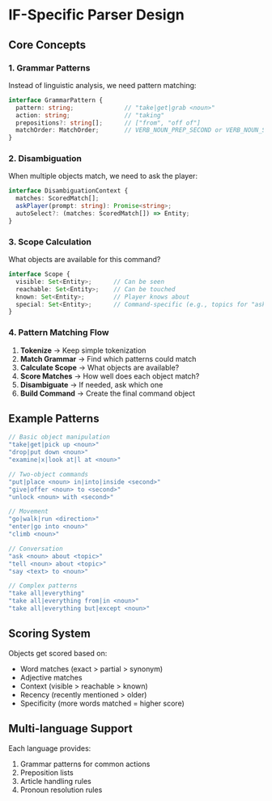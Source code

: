 # IF-Specific Parser Design

## Core Concepts

### 1. Grammar Patterns
Instead of linguistic analysis, we need pattern matching:

```typescript
interface GrammarPattern {
  pattern: string;              // "take|get|grab <noun>"
  action: string;               // "taking"
  prepositions?: string[];      // ["from", "off of"]
  matchOrder: MatchOrder;       // VERB_NOUN_PREP_SECOND or VERB_NOUN_SECOND
}
```

### 2. Disambiguation
When multiple objects match, we need to ask the player:

```typescript
interface DisambiguationContext {
  matches: ScoredMatch[];
  askPlayer(prompt: string): Promise<string>;
  autoSelect?: (matches: ScoredMatch[]) => Entity;
}
```

### 3. Scope Calculation
What objects are available for this command?

```typescript
interface Scope {
  visible: Set<Entity>;      // Can be seen
  reachable: Set<Entity>;    // Can be touched
  known: Set<Entity>;        // Player knows about
  special: Set<Entity>;      // Command-specific (e.g., topics for "ask about")
}
```

### 4. Pattern Matching Flow

1. **Tokenize** → Keep simple tokenization
2. **Match Grammar** → Find which patterns could match
3. **Calculate Scope** → What objects are available?
4. **Score Matches** → How well does each object match?
5. **Disambiguate** → If needed, ask which one
6. **Build Command** → Create the final command object

## Example Patterns

```typescript
// Basic object manipulation
"take|get|pick up <noun>"
"drop|put down <noun>"
"examine|x|look at|l at <noun>"

// Two-object commands  
"put|place <noun> in|into|inside <second>"
"give|offer <noun> to <second>"
"unlock <noun> with <second>"

// Movement
"go|walk|run <direction>"
"enter|go into <noun>"
"climb <noun>"

// Conversation
"ask <noun> about <topic>"
"tell <noun> about <topic>"
"say <text> to <noun>"

// Complex patterns
"take all|everything"
"take all|everything from|in <noun>"
"take all|everything but|except <noun>"
```

## Scoring System

Objects get scored based on:
- Word matches (exact > partial > synonym)
- Adjective matches
- Context (visible > reachable > known)
- Recency (recently mentioned > older)
- Specificity (more words matched = higher score)

## Multi-language Support

Each language provides:
1. Grammar patterns for common actions
2. Preposition lists
3. Article handling rules
4. Pronoun resolution rules
